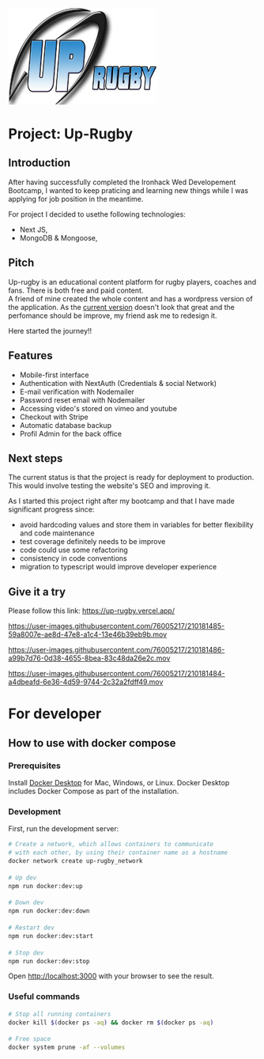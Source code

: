 <img alt="coding" src="https://github.com/JuLblc/up-rugby/blob/main/public/logo.png" width="300">

# Project: Up-Rugby

## Introduction

After having successfully completed the Ironhack Wed Developement Bootcamp, I wanted to keep praticing and learning new things while I was applying for job position in the meantime.

For project I decided to usethe following technologies:

- Next JS,
- MongoDB & Mongoose,

## Pitch

Up-rugby is an educational content platform for rugby players, coaches and fans. There is both free and paid content.</br>
A friend of mine created the whole content and has a wordpress version of the application.
As the <a href="https://www.up-rugby.fr/">current version</a> doesn't look that great and the perfomance should be improve, my friend ask me to redesign it.

Here started the journey!!

## Features

- Mobile-first interface
- Authentication with NextAuth (Credentials & social Network)
- E-mail verification with Nodemailer
- Password reset email with Nodemailer
- Accessing video's stored on vimeo and youtube
- Checkout with Stripe
- Automatic database backup
- Profil Admin for the back office

## Next steps

The current status is that the project is ready for deployment to production.
This would involve testing the website's SEO and improving it.

As I started this project right after my bootcamp and that I have made significant progress since:
- avoid hardcoding values and store them in variables for better flexibility and code maintenance
- test coverage definitely needs to be improve
- code could use some refactoring
- consistency in code conventions
- migration to typescript would improve developer experience

## Give it a try

Please follow this link: https://up-rugby.vercel.app/

https://user-images.githubusercontent.com/76005217/210181485-59a8007e-ae8d-47e8-a1c4-13e46b39eb9b.mov

https://user-images.githubusercontent.com/76005217/210181486-a99b7d76-0d38-4655-8bea-83c48da26e2c.mov

https://user-images.githubusercontent.com/76005217/210181484-a4dbeafd-6e36-4d59-9744-2c32a2fdff49.mov

# For developer

## How to use with docker compose

### Prerequisites

Install [Docker Desktop](https://docs.docker.com/get-docker) for Mac, Windows, or Linux. Docker Desktop includes Docker Compose as part of the installation.

### Development

First, run the development server:

```bash
# Create a network, which allows containers to communicate
# with each other, by using their container name as a hostname
docker network create up-rugby_network

# Up dev
npm run docker:dev:up

# Down dev
npm run docker:dev:down

# Restart dev
npm run docker:dev:start

# Stop dev
npm run docker:dev:stop
```

Open [http://localhost:3000](http://localhost:3000) with your browser to see the result.

### Useful commands

```bash
# Stop all running containers
docker kill $(docker ps -aq) && docker rm $(docker ps -aq)

# Free space
docker system prune -af --volumes
```
